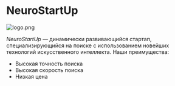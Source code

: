 # NeuroStartUp
<img src="/netology-ds-team/git-homeworks/blob/main/1_self/logo.png?raw=true" alt="logo.png">

*NeuroStartUp* — динамически развивающийся стартап, специализирующийся на поиске с использованием новейших технологий искусственного интеллекта. Наши преимущества:

* Высокая точность поиска
* Высокая скорость поиска
* Низкая цена